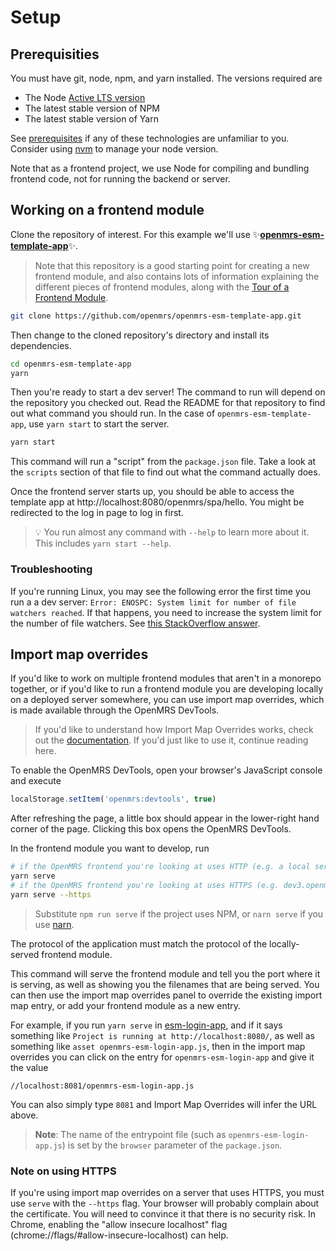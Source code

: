# Setup

## Prerequisities

You must have git, node, npm, and yarn installed. The versions required are
- The Node [Active LTS version](https://nodejs.org/en/download/)
- The latest stable version of NPM
- The latest stable version of Yarn

See [prerequisites](./prerequisites.md) if any of these technologies
are unfamiliar to you.
Consider using [nvm](https://github.com/nvm-sh/nvm#node-version-manager---)
to manage your node version.

Note that as a frontend project, we use Node for compiling and bundling frontend code,
not for running the backend or server.

## Working on a frontend module

Clone the repository of interest. For this example we'll use
:sparkles:**[openmrs-esm-template-app](https://github.com/openmrs/openmrs-esm-template-app)**:sparkles:.

> Note that this repository is a good starting point for creating a new
frontend module, and also contains lots of information explaining the
different pieces of frontend modules, along with the
[Tour of a Frontend Module](./tour.md).

```bash
git clone https://github.com/openmrs/openmrs-esm-template-app.git
```

Then change to the cloned repository's directory and install its dependencies.

```bash
cd openmrs-esm-template-app
yarn
```

Then you're ready to start a dev server! The command to run will depend on
the repository you checked out. Read the README for that repository to find
out what command you should run. In the case of `openmrs-esm-template-app`,
use `yarn start` to start the server.

```bash
yarn start
```

This command will run a "script" from the `package.json`
file. Take a look at the `scripts` section of that file to find out what
the command actually does.

Once the frontend server starts up, you should be able to access the template
app at http://localhost:8080/openmrs/spa/hello. <!-- markdown-link-check-disable-line -->
You might be redirected to the log in page to log in first.

> :bulb: You run almost any command with `--help` to learn more about it.
> This includes `yarn start --help`.

### Troubleshooting

If you're running Linux, you may see the following error the first time you run
a a dev server: `Error: ENOSPC: System limit for number of file watchers reached`.
If that happens, you need to increase the system limit for the number of file
watchers. See
[this StackOverflow answer](https://stackoverflow.com/a/55763478/1464495).

## Import map overrides

If you'd like to work on multiple frontend modules that aren't in a monorepo together,
or if you'd like to run a frontend module you are developing locally on a
deployed server somewhere, you can use import map overrides,
which is made available through the OpenMRS DevTools.

> If you'd like to understand how Import Map Overrides works, check out
  the [documentation](https://github.com/joeldenning/import-map-overrides).
  If you'd just like to use it, continue reading here.

To enable the OpenMRS DevTools, open your browser's JavaScript console and execute

```javascript
localStorage.setItem('openmrs:devtools', true)
```

After refreshing the page, a little box should appear in the lower-right hand corner of the page.
Clicking this box opens the OpenMRS DevTools.

In the frontend module you want to develop, run

```bash
# if the OpenMRS frontend you're looking at uses HTTP (e.g. a local server)
yarn serve
# if the OpenMRS frontend you're looking at uses HTTPS (e.g. dev3.openmrs.org)
yarn serve --https
```

> Substitute `npm run serve` if the project uses NPM, or `narn serve` if you use
  [narn](https://github.com/joeldenning/narn).

The protocol of the application must match the protocol of the locally-served frontend module.

This command will serve the frontend module and tell you the port where it is serving,
as well as showing you the filenames that are being served. You can then use
the import map overrides panel to override the existing import map
entry, or add your frontend module as a new entry.

For example, if you run `yarn serve` in
[esm-login-app](https://github.com/openmrs/openmrs-esm-core/tree/main/packages/apps/esm-login-app),
and if it says something like `Project is running at http://localhost:8080/`,
as well as something like `asset openmrs-esm-login-app.js`, then in the import
map overrides you can click on the entry for `openmrs-esm-login-app` and give it the value

```
//localhost:8081/openmrs-esm-login-app.js
```

You can also simply type `8081` and Import Map Overrides will infer the URL above.

> **Note**: The name of the entrypoint file (such as `openmrs-esm-login-app.js`) is set
  by the `browser` parameter of the `package.json`.

### Note on using HTTPS

If you're using import map overrides on a server that uses HTTPS, you must use `serve` with the
`--https` flag. Your browser will probably complain about the certificate.
You will need to convince it
that there is no security risk. In Chrome, enabling the "allow insecure localhost" flag
(chrome://flags/#allow-insecure-localhost) can help.
